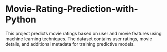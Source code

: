 # Movie-Rating-Prediction-with-Python
This project predicts movie ratings based on user and movie features using machine learning techniques. The dataset contains user ratings, movie details, and additional metadata for training predictive models.
